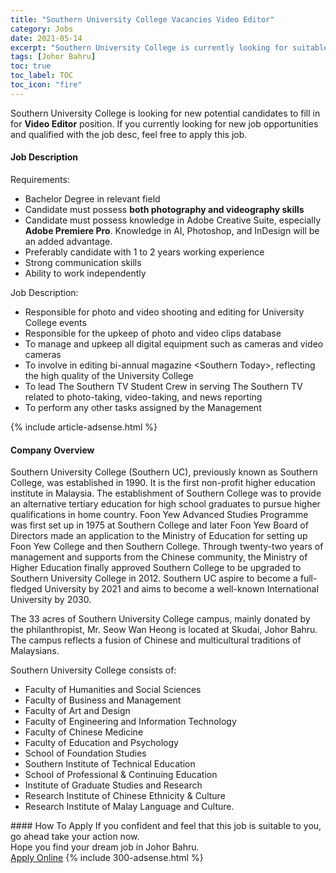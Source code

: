 ```yaml
---
title: "Southern University College Vacancies Video Editor" 
category: Jobs 
date: 2021-05-14 
excerpt: "Southern University College is currently looking for suitable person to fill in the Video Editor which based in Johor Bahru" 
tags: [Johor Bahru] 
toc: true 
toc_label: TOC 
toc_icon: "fire" 
--- 
```


<p>Southern University College is looking for new potential candidates to fill in for <b>Video Editor</b> position. If you currently looking for new job opportunities and qualified with the job desc, feel free to apply this job.
</p><div><div><h4>Job Description</h4></div><div><div><span><div><p>Requirements:</p><ul><li>Bachelor Degree in relevant field</li><li>Candidate must possess <strong>both photography and videography skills</strong></li><li>Candidate must possess knowledge in Adobe Creative Suite, especially <strong>Adobe Premiere Pro</strong>. Knowledge in AI, Photoshop, and InDesign will be an added advantage.&#160;</li><li>Preferably candidate with 1 to 2 years working experience</li><li>Strong communication skills</li><li>Ability to work independently</li></ul><p>Job Description:</p><ul><li>Responsible for photo and video shooting and editing for University College events</li><li>Responsible for the upkeep of photo and video clips database</li><li>To manage and upkeep all digital equipment such as cameras and video cameras</li><li>To involve in editing bi-annual magazine &lt;Southern Today&gt;, reflecting the high quality of the University College</li><li>To lead The Southern TV Student Crew in serving The Southern TV related to photo-taking, video-taking, and news reporting</li><li>To perform any other tasks assigned by the Management</li></ul></div></span></div></div></div> 
{% include article-adsense.html %} 
<div><div><h4>Company Overview</h4></div><div><div><span><div><p>Southern University College (Southern UC), previously known as Southern College, was established in 1990. It is the first non-profit higher education institute in Malaysia. The establishment of Southern College was to provide an alternative tertiary education for high school graduates to pursue higher qualifications in home country. Foon Yew Advanced Studies Programme was first set up in 1975 at Southern College and later Foon Yew Board of Directors made an application to the Ministry of Education for setting up Foon Yew College and then Southern College. Through twenty-two years of management and supports from the Chinese community, the Ministry of Higher Education finally approved Southern College to be upgraded to Southern University College in 2012. Southern UC aspire to become a full-fledged University by 2021 and aims to become a well-known International University by 2030.</p><p>The 33 acres of Southern University College campus, mainly donated by the philanthropist, Mr. Seow Wan Heong is located at Skudai, Johor Bahru. The campus reflects a fusion of Chinese and multicultural traditions of Malaysians.</p><p>Southern University College consists of:</p><ul><li>Faculty of Humanities and Social Sciences</li><li>Faculty of Business and Management</li><li>Faculty of Art and Design</li><li>Faculty of Engineering and Information Technology</li><li>Faculty of Chinese Medicine</li><li>Faculty of Education and Psychology</li><li>School of Foundation Studies</li><li>Southern Institute of Technical Education</li><li>School of Professional &amp; Continuing Education</li><li>Institute of Graduate Studies and Research</li><li>Research Institute of Chinese Ethnicity &amp; Culture</li><li>Research Institute of Malay Language and Culture.</li></ul></div></span></div></div></div> 
#### How To Apply 
If you confident and feel that this job is suitable to you, go ahead take your action now. <br/> 
Hope you find your dream job in Johor Bahru. <br/> 
<a href="https://www.jobstreet.com.my/en/job/video-editor-4550921?jobId=jobstreet-my-job-4550921&" class="btn btn--info" target="_blank" rel="nofollow noopenner">Apply Online</a> 
{% include 300-adsense.html %} 